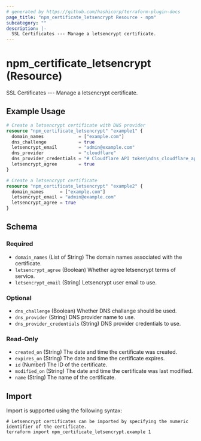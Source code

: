 ```yaml
---
# generated by https://github.com/hashicorp/terraform-plugin-docs
page_title: "npm_certificate_letsencrypt Resource - npm"
subcategory: ""
description: |-
  SSL Certificates --- Manage a letsencrypt certificate.
---
```


# npm_certificate_letsencrypt (Resource)

SSL Certificates --- Manage a letsencrypt certificate.

## Example Usage

```terraform
# Create a letsencrypt certificate with DNS provider
resource "npm_certificate_letsencrypt" "example1" {
  domain_names             = ["example.com"]
  dns_challenge            = true
  letsencrypt_email        = "admin@example.com"
  dns_provider             = "cloudflare"
  dns_provider_credentials = "# Cloudflare API token\ndns_cloudflare_api_token=0123456789abcdef0123456789abcdef01234567"
  letsencrypt_agree        = true
}

# Create a letsencrypt certificate
resource "npm_certificate_letsencrypt" "example2" {
  domain_names      = ["example.com"]
  letsencrypt_email = "admin@example.com"
  letsencrypt_agree = true
}
```

<!-- schema generated by tfplugindocs -->
## Schema

### Required

- `domain_names` (List of String) The domain names associated with the certificate.
- `letsencrypt_agree` (Boolean) Whether agree letsencrypt terms of service.
- `letsencrypt_email` (String) Letsencrypt user email to use.

### Optional

- `dns_challenge` (Boolean) Whether DNS challange should be used.
- `dns_provider` (String) DNS provider name to use.
- `dns_provider_credentials` (String) DNS provider credentials to use.

### Read-Only

- `created_on` (String) The date and time the certificate was created.
- `expires_on` (String) The date and time the certificate expires.
- `id` (Number) The ID of the certificate.
- `modified_on` (String) The date and time the certificate was last modified.
- `name` (String) The name of the certificate.

## Import

Import is supported using the following syntax:

```shell
# Letsencrypt certificates can be imported by specifying the numeric identifier of the certificate.
terraform import npm_certificate_letsencrypt.example 1
```
